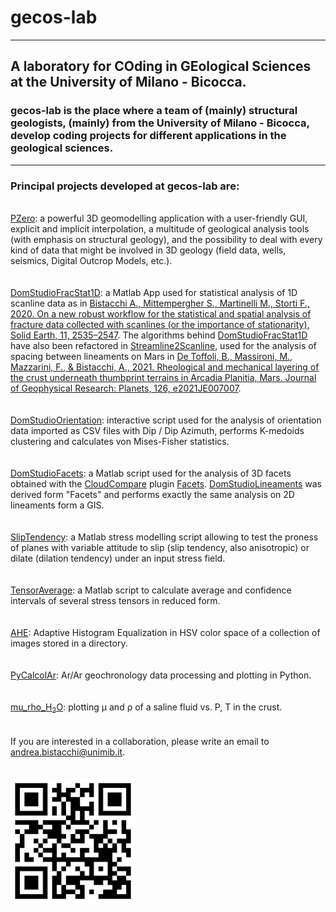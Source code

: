 # gecos-lab
---
## A laboratory for COding in GEological Sciences at the University of Milano - Bicocca.

### gecos-lab is the place where a team of (mainly) structural geologists, (mainly) from the University of Milano - Bicocca, develop coding projects for different applications in the geological sciences.
---
### Principal projects developed at gecos-lab are:
\
[PZero](https://github.com/andrea-bistacchi/PZero): a powerful 3D geomodelling application with a user-friendly GUI, explicit and implicit interpolation, a multitude of geological analysis tools (with emphasis on structural geology), and the possibility to deal with every kind of data that might be involved in 3D geology (field data, wells, seismics, Digital Outcrop Models, etc.).
\
\
\
[DomStudioFracStat1D](https://github.com/gecos-lab/DomStudioFracStat1D): a Matlab App used for statistical analysis of 1D scanline data as in [Bistacchi A., Mittempergher S., Martinelli M., Storti F., 2020. On a new robust workflow for the statistical and spatial analysis of fracture data collected with scanlines (or the importance of stationarity), Solid Earth, 11, 2535–2547](https://doi.org/10.5194/se-11-2535-2020). The algorithms behind [DomStudioFracStat1D](https://github.com/gecos-lab/DomStudioFracStat1D) have also been refactored in [Streamline2Scanline](https://github.com/gecos-lab/Streamline2Scanline), used for the analysis of spacing between lineaments on Mars in [De Toffoli, B., Massironi, M., Mazzarini, F., & Bistacchi, A., 2021. Rheological and mechanical layering of the crust underneath thumbprint terrains in Arcadia Planitia, Mars. Journal of Geophysical Research: Planets, 126, e2021JE007007](https://agupubs.onlinelibrary.wiley.com/doi/full/10.1029/2021JE007007).
\
\
\
[DomStudioOrientation](https://github.com/gecos-lab/DomStudioOrientation): interactive script used for the analysis of orientation data imported as CSV files with Dip / Dip Azimuth, performs K-medoids clustering and calculates von Mises-Fisher statistics.
\
\
\
[DomStudioFacets](https://github.com/gecos-lab/DomStudioFacets): a Matlab script used for the analysis of 3D facets obtained with the [CloudCompare](https://www.danielgm.net/cc/) plugin [Facets](https://www.cloudcompare.org/doc/wiki/index.php/Facets_(plugin)). [DomStudioLineaments](https://github.com/gecos-lab/DomStudioLineaments) was derived form "Facets" and performs exactly the same analysis on 2D lineaments form a GIS.
\
\
\
[SlipTendency](https://github.com/gecos-lab/SlipTendency): a Matlab stress modelling script allowing to test the proness of planes with variable attitude to slip (slip tendency, also anisotropic) or dilate (dilation tendency) under an input stress field.
\
\
\
[TensorAverage](https://github.com/gecos-lab/TensorAverage): a Matlab script to calculate average and confidence intervals of several stress tensors in reduced form.
\
\
\
[AHE](https://github.com/gecos-lab/AHE): Adaptive Histogram Equalization in HSV color space of a collection of images stored in a directory.
\
\
\
[PyCalcolAr](https://github.com/gecos-lab/PyCalcolAr): Ar/Ar geochronology data processing and plotting in Python.
\
\
\
[mu_rho_H<sub>2</sub>O](https://github.com/gecos-lab/mu_rho_H2O): plotting μ and ρ of a saline fluid vs. P, T in the crust.
\
\
\
If you are interested in a collaboration, please write an email to andrea.bistacchi@unimib.it.
\
\
\
<img src='https://github.com/gecos-lab/.github/blob/main/profile/gecos-lab-QR.png' width='200'>

<!--
text under this line does not appear

- A short introduction - what is your organization all about? - DONE, TO BE IMPROVED

- Contribution guidelines - how can the community get involved? - DONE, TO BE IMPROVED

- Useful resources - where can the community find your docs? Is there anything else the community should know? - TO BE COMPLETED. REPOS NOT YET IMPORTED OR CITED ARE:

[PZero](https://github.com/andrea-bistacchi/PZero) -> data repos go under this

[DomStudioLineaments](https://github.com/gecos-lab/DomStudioLineaments)

[DomStudioFacets](https://github.com/andrea-bistacchi/DomStudioFacets)

[DomStudioOrientation](https://github.com/andrea-bistacchi/DomStudioOrientation)
